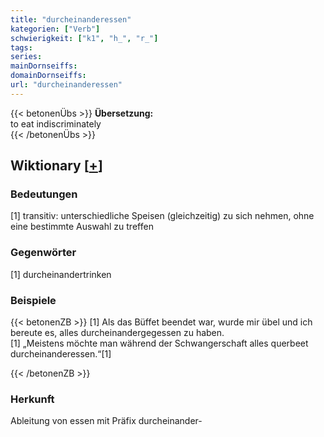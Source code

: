```yaml
---
title: "durcheinanderessen"
kategorien: ["Verb"]
schwierigkeit: ["k1", "h_", "r_"]
tags:
series:
mainDornseiffs:
domainDornseiffs:
url: "durcheinanderessen"
---
```


{{< betonenÜbs >}}
**Übersetzung:**  
to eat indiscriminately  
{{< /betonenÜbs >}}

## Wiktionary [[+](https://de.wiktionary.org/wiki/durcheinanderessen)]

### Bedeutungen
[1] transitiv: unterschiedliche Speisen (gleichzeitig) zu sich nehmen, ohne eine bestimmte Auswahl zu treffen  

### Gegenwörter
[1] durcheinandertrinken  

### Beispiele
{{< betonenZB >}}
[1] Als das Büffet beendet war, wurde mir übel und ich bereute es, alles durcheinandergegessen zu haben.  
[1] „Meistens möchte man während der Schwangerschaft alles querbeet durcheinanderessen.“[1]  

{{< /betonenZB >}}
### Herkunft
Ableitung von essen mit Präfix durcheinander-  


